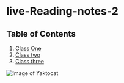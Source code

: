 # live-Reading-notes-2



## Table of Contents
1. [Class One](https://catdude2000.github.io/reading-notes/)
2. [Class two](/classtwo.md)
3. [Class three](https://catdude2000.github.io/Reading3/)

![Image of Yaktocat](https://octodex.github.com/images/yaktocat.png)
